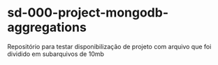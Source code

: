 # sd-000-project-mongodb-aggregations
Repositório para testar disponibilização de projeto com arquivo que foi dividido em subarquivos de 10mb
